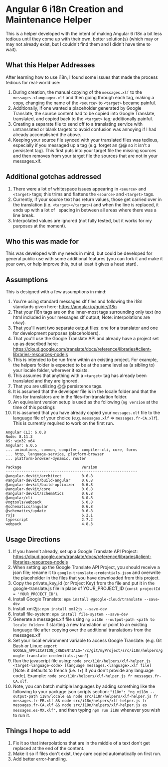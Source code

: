 # Angular 6 i18n Creation and Maintenance Helper
This is a helper developed with the intent of making Angular 6 i18n a bit less tedious until they come up with their own, better solution(s) (which may or may not already exist, but I couldn't find them and I didn't have time to wait).

## What this Helper Addresses
After learning how to use i18n, I found some issues that made the process tedious for real-world use:
1. During creation, the manual copying of the `messages.xlf` to the `messages.<language>.xlf` and then going through each <source> tag, making a copy, changing the name of the `<source>` to `<target>` became painful.
2. Additionally, if one wanted a placeholder generated by Google Translate, the source content had to be copied into Google Translate, translated, and copied back to the `<target>` tag; additionally painful.
3. Creating a separate file to send off to a translating service with untranslated or blank targets to avoid confusion was annoying if I had already accomplished the above.
4. Keeping your source file synced with your translated files was tedious, especially if you messaged up a tag (e.g. forget an @@ so it isn't a persistent tag).  This first puts into your target file the missing sources and then removes from your target file the sources that are not in your messages.xlf.

## Additional gotchas addressed
1. There were a lot of whitespace issues appearing in `<source>` and `<target>` tags; this trims and flattens the `<source>` and `<target>` tags.
2. Currently, if your source text has return values, those get carried over in the translation (i.e. `<target></target>`) and when
the line is replaced, it ends up with a lot of &nbsp; spacing in between all areas where there was a line break.
3. Interpolated values are ignored (not fully tested, but it works for my purposes at the moment).

## Who this was made for
This was developed with my needs in mind, but could be developed for general public use with some additional features (you can fork it and make it your own, or help improve this, but at least it gives a head start).

## Assumptions
This is designed with a few assumptions in mind:
1. You're using standard messages.xlf files and following the i18n standards given here: https://angular.io/guide/i18n
2. That your i18n tags are on the inner-most tags surrounding only text (no html included in your messages.xlf output; Note: interpolations are okay).
3. That you'll want two separate output files: one for a translator and one for development purposes (placeholders).
4. That you'll use the Google Translate API and already have a project set up as described here: https://cloud.google.com/translate/docs/reference/libraries#client-libraries-resources-nodejs
5. This is intended to be run from within an existing project.  For example, the helpers folder is expected to be at the same level as (a sibling to) your locale folder, wherever it exists.
6. This assumes that anything with a `<target>` tag has already been translated and they are ignored.
7. That you are utilizing @@ persistence tags. 
8. It is assumed that the developer file is in the locale folder and that the files for translators are in the files-for-translation folder.
9. An equivalent version setup is used as the following (`ng version` at the time of this posting):
10. It is assumed that you have already copied your `messages.xlf` file to the language file of your choice (e.g. `messages.xlf` => `messages.fr-CA.xlf`).  This is currently required to work on the first run.
```
Angular CLI: 6.0.8
Node: 8.11.3
OS: win32 x64
Angular: 6.0.5
... animations, common, compiler, compiler-cli, core, forms
... http, language-service, platform-browser
... platform-browser-dynamic, router

Package                           Version
-----------------------------------------------------------
@angular-devkit/architect         0.6.8
@angular-devkit/build-angular     0.6.8
@angular-devkit/build-optimizer   0.6.8
@angular-devkit/core              0.6.8
@angular-devkit/schematics        0.6.8
@angular/cli                      6.0.8
@ngtools/webpack                  6.0.8
@schematics/angular               0.6.8
@schematics/update                0.6.8
rxjs                              6.2.1
typescript                        2.7.2
webpack                           4.8.3
```

## Usage Directions
1. If you haven't already, set up a Google Translate API Project: https://cloud.google.com/translate/docs/reference/libraries#client-libraries-resources-nodejs
2. When setting up the Google Translate API Project, you should receive a json file; rename it to `google-translate-credentials.json` and overwrite the placeholder in the files that you have downloaded from this project.
3. Copy the private_key_id (or Project Key) from the file and put it in the google-translate.js file in place of YOUR_PROJECT_ID (`const projectId = 'YOUR_PROJECT_ID'`).
4. Install Google Translate: `npm install @google-cloud/translate --save-dev`
5. Install xml2js: `npm install xml2js --save-dev`
6. Install file-system: `npm install file-system --save-dev`
7. Generate a messages.xlf file using `ng xi18n --output-path <path to locale folder>` if starting a new translation or point to an existing language file after copying over the additional translations from the messages.xlf
8. Set your local environment variable to access Google Translate: (e.g. Git Bash or Linux: `export GOOGLE_APPLICATION_CREDENTIALS="/c/git/myProject/src/i18n/helpers/google-translate-credentials.json"`)
9. Run the javascript file using: `node src/i18n/helpers/xlf-helper.js <target-language-code> [language messages.<language>.xlf file]` [Note: it defaults to french (i.e. `fr`) if you don't provide any language code]. Example: `node src/i18n/helpers/xlf-helper.js fr messages.fr-CA.xlf`.
10. Note, you can batch multiple languages by adding something like the following to your package.json scripts section:
`"i18n": "ng xi18n --output-path i18n/locale && node src/i18n/helpers/xlf-helper.js fr messages.fr-FR.xlf && node src/i18n/helpers/xlf-helper.js fr messages.fr-CA.xlf && node src/i18n/helpers/xlf-helper.js es messages.es-MX.xlf",`
and then typing `npm run i18n` whenever you wish to run it.
## Things I hope to add
1. Fix it so that interpolations that are in the middle of a text don't get replaced at the end of the content.
2. Make it so if files don't exist, they care copied automatically on first run.
3. Add better error-handling.

